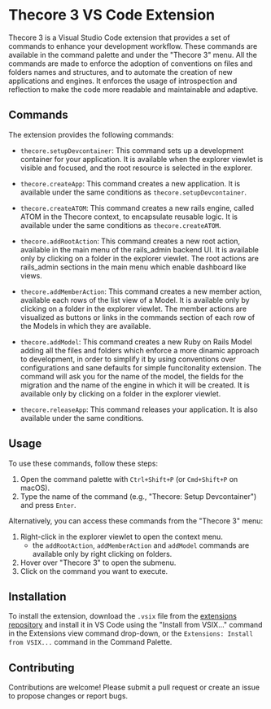 # Thecore 3 VS Code Extension

Thecore 3 is a Visual Studio Code extension that provides a set of commands to enhance your development workflow. These commands are available in the command palette and under the "Thecore 3" menu.
All the commands are made to enforce the adoption of conventions on files and folders names and structures, and to automate the creation of new applications and engines.
It enforces the usage of introspection and reflection to make the code more readable and maintainable and adaptive.

## Commands

The extension provides the following commands:

- `thecore.setupDevcontainer`: This command sets up a development container for your application. It is available when the explorer viewlet is visible and focused, and the root resource is selected in the explorer.

- `thecore.createApp`: This command creates a new application. It is available under the same conditions as `thecore.setupDevcontainer`.

- `thecore.createATOM`: This command creates a new rails engine, called ATOM in the Thecore context, to encapsulate reusable logic. It is available under the same conditions as `thecore.createATOM`.

- `thecore.addRootAction`: This command creates a new root action, available in the main menu of the rails_admin backend UI. It is available only by clicking on a folder in the explorer viewlet. The root actions are rails_admin sections in the main menu which enable dashboard like views.

- `thecore.addMemberAction`: This command creates a new member action, available each rows of the list view of a Model. It is available only by clicking on a folder in the explorer viewlet. The member actions are visualized as buttons or links in the commands section of each row of the Models in which they are available.

- `thecore.addModel`: This command creates a new Ruby on Rails Model adding all the files and folders which enforce a more dinamic approach to development, in order to simplify it by using conventions over configurations and sane defaults for simple funcitonality extension. The command will ask you for the name of the model, the fields for the migration and the name of the engine in which it will be created. It is available only by clicking on a folder in the explorer viewlet.

- `thecore.releaseApp`: This command releases your application. It is also available under the same conditions.

## Usage

To use these commands, follow these steps:

1. Open the command palette with `Ctrl+Shift+P` (or `Cmd+Shift+P` on macOS).
2. Type the name of the command (e.g., "Thecore: Setup Devcontainer") and press `Enter`.

Alternatively, you can access these commands from the "Thecore 3" menu:

1. Right-click in the explorer viewlet to open the context menu.
    - the `addRootAction`, `addMemberAction` and `addModel` commands are available only by right clicking on folders.
2. Hover over "Thecore 3" to open the submenu.
3. Click on the command you want to execute.

## Installation

To install the extension, download the `.vsix` file from the [extensions repository](https://github.com/gabrieletassoni/thecore_code_extension) and install it in VS Code using the "Install from VSIX..." command in the Extensions view command drop-down, or the `Extensions: Install from VSIX...` command in the Command Palette.

## Contributing

Contributions are welcome! Please submit a pull request or create an issue to propose changes or report bugs.